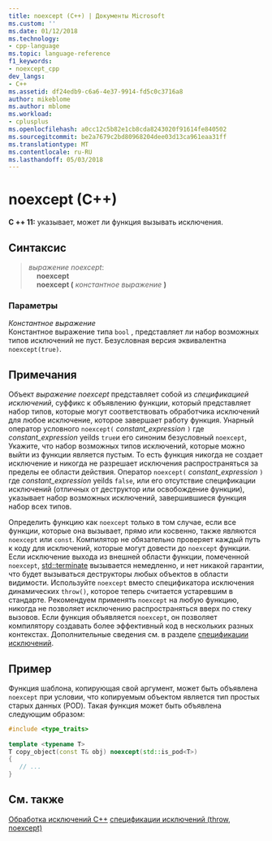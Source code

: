 ```yaml
---
title: noexcept (C++) | Документы Microsoft
ms.custom: ''
ms.date: 01/12/2018
ms.technology:
- cpp-language
ms.topic: language-reference
f1_keywords:
- noexcept_cpp
dev_langs:
- C++
ms.assetid: df24edb9-c6a6-4e37-9914-fd5c0c3716a8
author: mikeblome
ms.author: mblome
ms.workload:
- cplusplus
ms.openlocfilehash: a0cc12c5b82e1cb8cda8243020f91614fe840502
ms.sourcegitcommit: be2a7679c2bd80968204dee03d13ca961eaa31ff
ms.translationtype: MT
ms.contentlocale: ru-RU
ms.lasthandoff: 05/03/2018
---
```

# <a name="noexcept-c"></a>noexcept (C++)
**C ++ 11:** указывает, может ли функция вызывать исключения.  
  
## <a name="syntax"></a>Синтаксис  
  
> *выражение noexcept*:  
> &nbsp;&nbsp;&nbsp;&nbsp;**noexcept**  
> &nbsp;&nbsp;&nbsp;&nbsp;**noexcept (** *константное выражение* **)**  
  
### <a name="parameters"></a>Параметры  
 *Константное выражение*  
 Константное выражение типа `bool` , представляет ли набор возможных типов исключений не пуст. Безусловная версия эквивалентна `noexcept(true)`.  
  
## <a name="remarks"></a>Примечания  
 Объект *выражение noexcept* представляет собой из *спецификацией исключений*, суффикс к объявлению функции, который представляет набор типов, которые могут соответствовать обработчика исключений для любое исключение, которое завершает работу функция. Унарный оператор условного `noexcept(` *constant_expression* `)` где *constant_expression* yeilds `true`и его синоним безусловный `noexcept`, Укажите, что набор возможных типов исключений, которые можно выйти из функции является пустым. То есть функция никогда не создает исключение и никогда не разрешает исключения распространяться за пределы ее области действия. Оператор `noexcept(` *constant_expression* `)` где *constant_expression* yeilds `false`, или его отсутствие спецификации исключений (отличных от деструктор или освобождение функции), указывает набор возможных исключений, завершившиеся функция набор всех типов.  
 
 Определить функцию как `noexcept` только в том случае, если все функции, которые она вызывает, прямо или косвенно, также являются `noexcept` или `const`. Компилятор не обязательно проверяет каждый путь к коду для исключений, которые могут довести до `noexcept` функции. Если исключение выхода из внешней области функции, помеченной `noexcept`, [std::terminate](../standard-library/exception-functions.md#terminate) вызывается немедленно, и нет никакой гарантии, что будет вызываться деструкторы любых объектов в области видимости. Используйте `noexcept` вместо спецификатора исключения динамических `throw()`, которое теперь считается устаревшим в стандарте. Рекомендуем применять `noexcept` на любую функцию, никогда не позволяет исключению распространяться вверх по стеку вызовов. Если функция объявляется `noexcept`, он позволяет компилятору создавать более эффективный код в нескольких разных контекстах. Дополнительные сведения см. в разделе [спецификации исключений](exception-specifications-throw-cpp.md).   
  
## <a name="example"></a>Пример  
Функция шаблона, копирующая свой аргумент, может быть объявлена `noexcept` при условии, что копируемым объектом является тип простых старых данных (POD). Такая функция может быть объявлена следующим образом:  
  
```cpp  
#include <type_traits>  
  
template <typename T>  
T copy_object(const T& obj) noexcept(std::is_pod<T>)  
{  
   // ...   
}  
```  
  
## <a name="see-also"></a>См. также  
 [Обработка исключений C++](cpp-exception-handling.md) [спецификации исключений (throw, noexcept)](exception-specifications-throw-cpp.md)